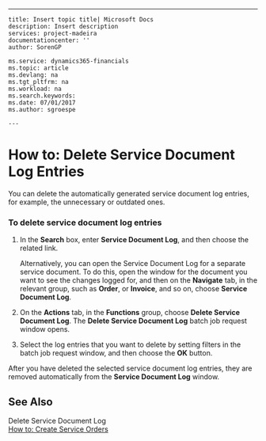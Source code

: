 ---
    title: Insert topic title| Microsoft Docs
    description: Insert description
    services: project-madeira
    documentationcenter: ''
    author: SorenGP

    ms.service: dynamics365-financials
    ms.topic: article
    ms.devlang: na
    ms.tgt_pltfrm: na
    ms.workload: na
    ms.search.keywords:
    ms.date: 07/01/2017
    ms.author: sgroespe

    ---
# How to: Delete Service Document Log Entries
You can delete the automatically generated service document log entries, for example, the unnecessary or outdated ones.  
  
### To delete service document log entries  
  
1.  In the **Search** box, enter **Service Document Log**, and then choose the related link.  
  
     Alternatively, you can open the Service Document Log for a separate service document. To do this, open the window for the document you want to see the changes logged for, and then on the **Navigate** tab, in the relevant group, such as **Order**, or **Invoice**, and so on, choose **Service Document Log**.  
  
2.  On the **Actions** tab, in the **Functions** group, choose **Delete Service Document Log**. The **Delete Service Document Log** batch job request window opens.  
  
3.  Select the log entries that you want to delete by setting filters in the batch job request window, and then choose the **OK** button.  
  
 After you have deleted the selected service document log entries, they are removed automatically from the **Service Document Log** window.  
  
## See Also  
 Delete Service Document Log   
 [How to: Create Service Orders](../Service/how-to-create-service-orders.md)